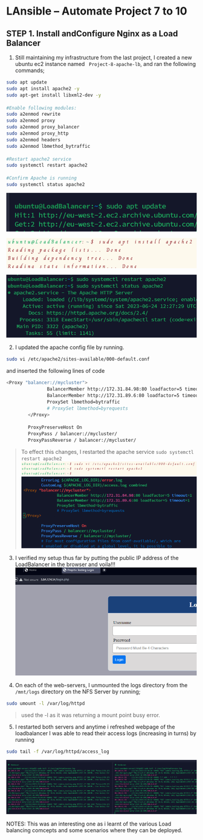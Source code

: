 # LAnsible – Automate Project 7 to 10

## STEP 1.  **Install andConfigure Nginx as a Load Balancer**

1. Still maintaining my infrastructure from the last project, I created a new ubuntu ec2 instance named ` Project-8-apache-lb`, and ran the following commands;
 ```bash 
sudo apt update
sudo apt install apache2 -y
sudo apt-get install libxml2-dev -y

#Enable following modules:
sudo a2enmod rewrite
sudo a2enmod proxy
sudo a2enmod proxy_balancer
sudo a2enmod proxy_http
sudo a2enmod headers
sudo a2enmod lbmethod_bytraffic

#Restart apache2 service
sudo systemctl restart apache2

#Confirm Apache is running
sudo systemctl status apache2
```

![Screenshot](https://github.com/ardamz/my-demo/blob/main/project8/update.png)

![Screenshot](https://github.com/ardamz/my-demo/blob/main/project8/InstallApache.png)

![Screenshot](https://github.com/ardamz/my-demo/blob/main/project8/ApacheStatus.png)

2. I updated the apache config file by running.
 ```bash 
sudo vi /etc/apache2/sites-available/000-default.conf
```
and inserted the following lines of code

```bash
<Proxy "balancer://mycluster">
               BalancerMember http://172.31.84.98:80 loadfactor=5 timeout=1
               BalancerMember http://172.31.89.6:80 loadfactor=5 timeout=1
               ProxySet lbmethod=bytraffic
               # ProxySet lbmethod=byrequests
        </Proxy>

        ProxyPreserveHost On
        ProxyPass / balancer://mycluster/
        ProxyPassReverse / balancer://mycluster/
```
>To effect this changes, I restarted the apache service `sudo systemctl restart apache2`
![Screenshot](https://github.com/ardamz/my-demo/blob/main/project8/ApacheConfig.png)
![Screenshot](https://github.com/ardamz/my-demo/blob/main/project8/ApacheConfig1.png)

3. I verified my setup thus far by putting the public IP address of the LoadBalancer in the browser and voila!!!
![Screenshot](https://github.com/ardamz/my-demo/blob/main/project8/LB-PublicIP.png)


4. On each of the web-servers, I unmounted the logs directory from the `/mnt/logs` directory on the NFS Server by running;
```bash
sudo umount -l /var/log/httpd
```
> used the -l as it was returning a mount point busy error.

5. I restarted both servers and anytime i refreshed webpage of the loadbalancer  I was able to read their access logs (increasing in turns) by running 
```bash
sudo tail -f /var/log/httpd/access_log
```
![Screenshot](https://github.com/ardamz/my-demo/blob/main/project8/LocalLogs.png)

NOTES: This was an interesting one as i learnt of the various Load balancing comcepts and some scenarios where they can be deployed.
